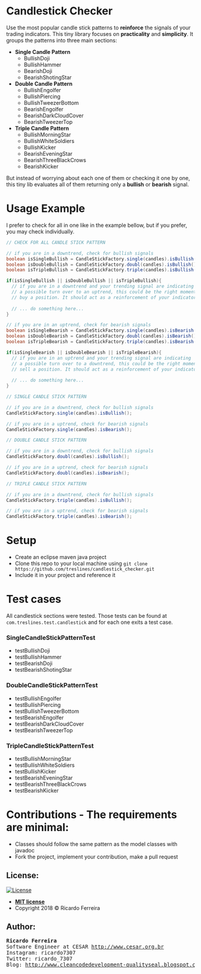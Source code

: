 # Candlestick Checker
Use the most popular candle stick patterns to **reinforce** the signals of your trading indicators.
This tiny library focuses on **practicality** and **simplicity**. It groups the patterns into three main sections:

- **Single Candle Pattern**
  - BullishDoji
  - BullishHammer
  - BearishDoji
  - BearishShotingStar
- **Double Candle Pattern**
  - BullishEngolfer
  - BullishPiercing
  - BullishTweezerBottom
  - BearishEngolfer
  - BearishDarkCloudCover
  - BearishTweezerTop
- **Triple Candle Pattern**
  - BullishMorningStar
  - BullishWhiteSoldiers
  - BullishKicker
  - BearishEveningStar
  - BearishThreeBlackCrows
  - BearishKicker

But instead of worrying about each one of them or checking it one by one, this tiny lib evaluates all of them returning only a **bullish** or **bearish** signal.

# Usage Example
I prefer to check for all in one like in the example bellow, but if you prefer, you may check individually.
```java
// CHECK FOR ALL CANDLE STICK PATTERN

// if you are in a downtrend, check for bullish signals
boolean isSingleBullish = CandleStickFactory.single(candles).isBullish();
boolean isDoubleBullish = CandleStickFactory.doubl(candles).isBullish();
boolean isTripleBullish = CandleStickFactory.triple(candles).isBullish();

if(isSingleBullish || isDoubleBullish || isTripleBullish){
  // if you are in a downtrend and your trending signal are indicating
  // a possible turn over to an uptrend, this could be the right moment to 
  // buy a position. It should act as a reinforcement of your indicators
  
  // ... do something here...
}

// if you are in an uptrend, check for bearish signals
boolean isSingleBearish = CandleStickFactory.single(candles).isBearish();
boolean isDoubleBearish = CandleStickFactory.doubl(candles).isBearish();
boolean isTripleBearish = CandleStickFactory.triple(candles).isBearish();

if(isSingleBearish || isDoubleBearish || isTripleBearish){
  // if you are in an uptrend and your trending signal are indicating
  // a possible turn over to a downtrend, this could be the right moment to 
  // sell a position. It should act as a reinforcement of your indicators
  
  // ... do something here...
}
```


```java
// SINGLE CANDLE STICK PATTERN

// if you are in a downtrend, check for bullish signals
CandleStickFactory.single(candles).isBullish();

// if you are in a uptrend, check for bearish signals
CandleStickFactory.single(candles).isBearish();
```
```java
// DOUBLE CANDLE STICK PATTERN

// if you are in a downtrend, check for bullish signals
CandleStickFactory.doubl(candles).isBullish();

// if you are in a uptrend, check for bearish signals
CandleStickFactory.doubl(candles).isBearish();
```
```java
// TRIPLE CANDLE STICK PATTERN

// if you are in a downtrend, check for bullish signals
CandleStickFactory.triple(candles).isBullish();

// if you are in a uptrend, check for bearish signals
CandleStickFactory.triple(candles).isBearish();
```

# Setup
- Create an eclipse maven java project
- Clone this repo to your local machine using `git clone https://github.com/treslines/candlestick_checker.git`
- Include it in your project and reference it

# Test cases
All candlestick sections were tested. Those tests can be found at `com.treslines.test.candlestick` and for each one exits a  test case.

### SingleCandleStickPatternTest
  - testBullishDoji
  - testBullishHammer
  - testBearishDoji
  - testBearishShotingStar
### DoubleCandleStickPatternTest
  - testBullishEngolfer
  - testBullishPiercing
  - testBullishTweezerBottom
  - testBearishEngolfer
  - testBearishDarkCloudCover
  - testBearishTweezerTop
### TripleCandleStickPatternTest
  - testBullishMorningStar
  - testBullishWhiteSoldiers
  - testBullishKicker
  - testBearishEveningStar
  - testBearishThreeBlackCrows
  - testBearishKicker

# Contributions - The requirements are minimal:
  - Classes should follow the same pattern as the model classes with javadoc
  - Fork the project, implement your contribution, make a pull request

## License:
[![License](http://img.shields.io/:license-mit-blue.svg?style=flat-square)](http://badges.mit-license.org)
- **[MIT license](http://opensource.org/licenses/mit-license.php)**
- Copyright 2018 © Ricardo Ferreira

## Author:
<pre>
<b>Ricardo Ferreira</b>
Software Engineer at CESAR <a href="http://www.cesar.org.br">http://www.cesar.org.br</a>
Instagram: ricardo7307
Twitter: ricardo_7307
Blog: <a href="http://www.cleancodedevelopment-qualityseal.blogspot.com.br">http://www.cleancodedevelopment-qualityseal.blogspot.com.br</a>
</pre>



